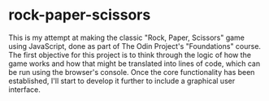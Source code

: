 # rock-paper-scissors
This is my attempt at making the classic "Rock, Paper, Scissors" game using JavaScript, done as part of The Odin Project's "Foundations" course. The first objective for this project is to think through the logic of how the game works and how that might be translated into lines of code, which can be run using the browser's console. Once the core functionality has been established, I'll start to develop it further to include a graphical user interface.